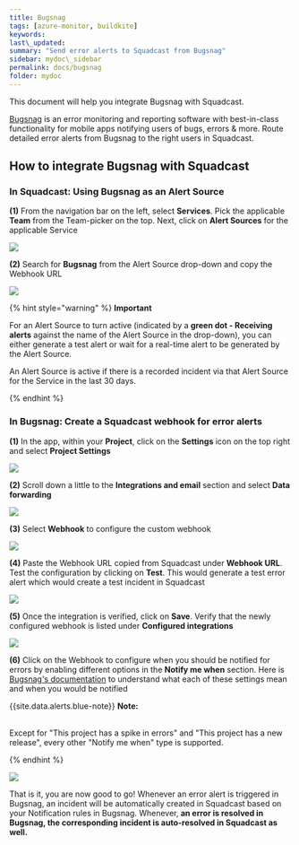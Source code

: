```yaml
---
title: Bugsnag
tags: [azure-monitor, buildkite]
keywords: 
last\_updated: 
summary: "Send error alerts to Squadcast from Bugsnag"
sidebar: mydoc\_sidebar
permalink: docs/bugsnag
folder: mydoc
---
```


This document will help you integrate Bugsnag with Squadcast.

[Bugsnag](https://www.bugsnag.com/) is an error monitoring and reporting software with best-in-class functionality for mobile apps notifying users of bugs, errors & more.
Route detailed error alerts from Bugsnag to the right users in Squadcast.

## How to integrate Bugsnag with Squadcast

### In Squadcast: Using Bugsnag as an Alert Source

**(1)** From the navigation bar on the left, select **Services**. Pick the applicable **Team** from the Team-picker on the top. Next, click on **Alert Sources** for the applicable Service

![](../../.gitbook/assets/alert\_source\_1.png)

**(2)** Search for **Bugsnag** from the Alert Source drop-down and copy the Webhook URL

![](../../.gitbook/assets/bugsnag\_1.png)

{% hint style="warning" %} 
<b>Important</b>
<p>For an Alert Source to turn active (indicated by a <b>green dot - Receiving alerts</b> against the name of the Alert Source in the drop-down), you can either generate a test alert or wait for a real-time alert to be generated by the Alert Source.</p>
<p>An Alert Source is active if there is a recorded incident via that Alert Source for the Service in the last 30 days.</p>
{% endhint %}

### In Bugsnag: Create a Squadcast webhook for error alerts

**(1)** In the app, within your **Project**, click on the **Settings** icon on the top right and select **Project Settings**

![](../../.gitbook/assets/bugsnag\_2.png)

**(2)** Scroll down a little to the **Integrations and email** section and select **Data forwarding**

![](../../.gitbook/assets/bugsnag\_3.png)

**(3)** Select **Webhook** to configure the custom webhook

![](../../.gitbook/assets/bugsnag\_4.png)

**(4)** Paste the Webhook URL copied from Squadcast under **Webhook URL**. Test the configuration by clicking on **Test**. This would generate a test error alert which would create a test incident in Squadcast

![](../../.gitbook/assets/bugsnag\_5.png)

**(5)** Once the integration is verified, click on **Save**. Verify that the newly configured webhook is listed under **Configured integrations**

![](../../.gitbook/assets/bugsnag\_6.png)

**(6)** Click on the Webhook to configure when you should be notified for errors by enabling different options in the **Notify me when** section. Here is [Bugsnag's documentation](https://docs.bugsnag.com/product/integrations/data-forwarding/webhook/) to understand what each of these settings mean and when you would be notified

{{site.data.alerts.blue-note}}
<b>Note:</b>
<br/><br/><p>Except for "This project has a spike in errors" and "This project has a new release", every other "Notify me when" type is supported.</p>
{% endhint %}

![](../../.gitbook/assets/bugsnag\_7.png)

That is it, you are now good to go! Whenever an error alert is triggered in Bugsnag, an incident will be automatically created in Squadcast based on your Notification rules in Bugsnag. Whenever, **an error is resolved in Bugsnag, the corresponding incident is auto-resolved in Squadcast as well.**